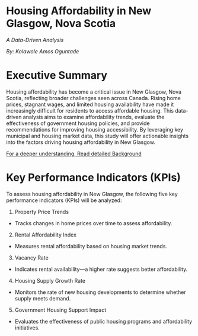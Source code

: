 # Housing Affordability in New Glasgow, Nova Scotia
*A Data-Driven Analysis*

*By: Kolawole Amos Oguntade*
# Executive Summary
Housing affordability has become a critical issue in New Glasgow, Nova Scotia, reflecting broader challenges seen across Canada. Rising home prices, stagnant wages, and limited housing availability have made it increasingly difficult for residents to access affordable housing.
This data-driven analysis aims to examine affordability trends, evaluate the effectiveness of government housing policies, and provide recommendations for improving housing accessibility. By leveraging key municipal and housing market data, this study will offer actionable insights into the factors driving housing affordability in New Glasgow.

[For a deeper understanding, Read detailed Background](Background.md)

# Key Performance Indicators (KPIs)
To assess housing affordability in New Glasgow, the following five key performance indicators (KPIs) will be analyzed:
1. Property Price Trends
- Tracks changes in home prices over time to assess affordability.
2. Rental Affordability Index
- Measures rental affordability based on housing market trends.
3. Vacancy Rate
- Indicates rental availability—a higher rate suggests better affordability.
4. Housing Supply Growth Rate
- Monitors the rate of new housing developments to determine whether supply meets demand.
5. Government Housing Support Impact
- Evaluates the effectiveness of public housing programs and affordability initiatives.
